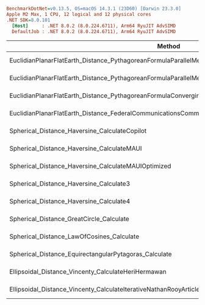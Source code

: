 ``` ini

BenchmarkDotNet=v0.13.5, OS=macOS 14.3.1 (23D60) [Darwin 23.3.0]
Apple M2 Max, 1 CPU, 12 logical and 12 physical cores
.NET SDK=8.0.101
  [Host]     : .NET 8.0.2 (8.0.224.6711), Arm64 RyuJIT AdvSIMD
  DefaultJob : .NET 8.0.2 (8.0.224.6711), Arm64 RyuJIT AdvSIMD


```
|                                                                                                    Method |       Mean |     Error |    StdDev |
|---------------------------------------------------------------------------------------------------------- |-----------:|----------:|----------:|
|       EuclidianPlanarFlatEarth_Distance_PythagoreanFormulaParallelMeridians_CalculateWithRadiusAtLatitude |  14.731 ns | 0.1493 ns | 0.1324 ns |
| EuclidianPlanarFlatEarth_Distance_PythagoreanFormulaParallelMeridians_CalculateSphericalProjectionToPlane |   5.516 ns | 0.0531 ns | 0.0470 ns |
|                        EuclidianPlanarFlatEarth_Distance_PythagoreanFormulaConverginglMeridians_Calculate |   5.903 ns | 0.0367 ns | 0.0344 ns |
|                               EuclidianPlanarFlatEarth_Distance_FederalCommunicationsCommission_Calculate |  21.487 ns | 0.1659 ns | 0.1552 ns |
|                                                             Spherical_Distance_Haversine_CalculateCopilot |  24.340 ns | 0.1492 ns | 0.1395 ns |
|                                                                Spherical_Distance_Haversine_CalculateMAUI |  20.519 ns | 0.1229 ns | 0.1089 ns |
|                                                       Spherical_Distance_Haversine_CalculateMAUIOptimized |  20.465 ns | 0.1375 ns | 0.1219 ns |
|                                                                   Spherical_Distance_Haversine_Calculate3 |  53.282 ns | 0.4314 ns | 0.4036 ns |
|                                                                   Spherical_Distance_Haversine_Calculate4 |  21.252 ns | 0.1897 ns | 0.1774 ns |
|                                                                  Spherical_Distance_GreatCircle_Calculate |   6.269 ns | 0.1459 ns | 0.2880 ns |
|                                                                 Spherical_Distance_LawOfCosines_Calculate |  28.981 ns | 0.5932 ns | 0.8507 ns |
|                                                     Spherical_Distance_EquirectangularPytagoras_Calculate |   5.693 ns | 0.0421 ns | 0.0394 ns |
|                                                       Ellipsoidal_Distance_Vincenty_CalculateHeriHermawan |  24.373 ns | 0.2486 ns | 0.2325 ns |
|                                         Ellipsoidal_Distance_Vincenty_CalculateIterativeNathanRooyArticle | 138.740 ns | 1.3626 ns | 1.2746 ns |
